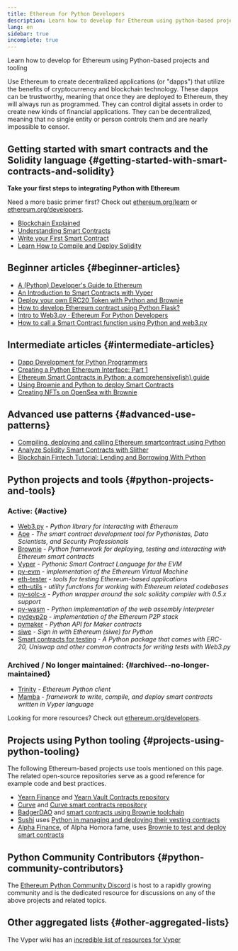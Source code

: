 ```yaml
---
title: Ethereum for Python Developers
description: Learn how to develop for Ethereum using python-based projects and tooling
lang: en
sidebar: true
incomplete: true
---
```


<div class="featured">Learn how to develop for Ethereum using Python-based projects and tooling</div>

Use Ethereum to create decentralized applications (or "dapps") that utilize the benefits of cryptocurrency and blockchain technology. These dapps can be trustworthy, meaning that once they are deployed to Ethereum, they will always run as programmed. They can control digital assets in order to create new kinds of financial applications. They can be decentralized, meaning that no single entity or person controls them and are nearly impossible to censor.

## Getting started with smart contracts and the Solidity language {#getting-started-with-smart-contracts-and-solidity}

**Take your first steps to integrating Python with Ethereum**

Need a more basic primer first? Check out [ethereum.org/learn](/learn/) or [ethereum.org/developers](/developers/).

- [Blockchain Explained](https://kauri.io/article/d55684513211466da7f8cc03987607d5/blockchain-explained)
- [Understanding Smart Contracts](https://kauri.io/article/e4f66c6079e74a4a9b532148d3158188/ethereum-101-part-5-the-smart-contract)
- [Write your First Smart Contract](https://kauri.io/article/124b7db1d0cf4f47b414f8b13c9d66e2/remix-ide-your-first-smart-contract)
- [Learn How to Compile and Deploy Solidity](https://kauri.io/article/973c5f54c4434bb1b0160cff8c695369/understanding-smart-contract-compilation-and-deployment)

## Beginner articles {#beginner-articles}

- [A (Python) Developer's Guide to Ethereum](https://snakecharmers.ethereum.org/a-developers-guide-to-ethereum-pt-1/)
- [An Introduction to Smart Contracts with Vyper](https://kauri.io/#collections/Getting%20Started/an-introduction-to-smart-contracts-with-vyper/)
- [Deploy your own ERC20 Token with Python and Brownie](https://betterprogramming.pub/python-blockchain-token-deployment-tutorial-create-an-erc20-77a5fd2e1a58)
- [How to develop Ethereum contract using Python Flask?](https://medium.com/coinmonks/how-to-develop-ethereum-contract-using-python-flask-9758fe65976e)
- [Intro to Web3.py · Ethereum For Python Developers](https://www.dappuniversity.com/articles/web3-py-intro)
- [How to call a Smart Contract function using Python and web3.py](https://stackoverflow.com/questions/57580702/how-to-call-a-smart-contract-function-using-python-and-web3-py)

## Intermediate articles {#intermediate-articles}

- [Dapp Development for Python Programmers](https://levelup.gitconnected.com/dapps-development-for-python-developers-f52b32b54f28)
- [Creating a Python Ethereum Interface: Part 1](https://hackernoon.com/creating-a-python-ethereum-interface-part-1-4d2e47ea0f4d)
- [Ethereum Smart Contracts in Python: a comprehensive(ish) guide](https://hackernoon.com/ethereum-smart-contracts-in-python-a-comprehensive-ish-guide-771b03990988)
- [Using Brownie and Python to deploy Smart Contracts](https://dev.to/patrickalphac/using-brownie-for-to-deploy-smart-contracts-1kkp)
- [Creating NFTs on OpenSea with Brownie](https://www.freecodecamp.org/news/how-to-make-an-nft-and-render-on-opensea-marketplace/)

## Advanced use patterns {#advanced-use-patterns}

- [Compiling, deploying and calling Ethereum smartcontract using Python](https://yohanes.gultom.id/2018/11/28/compiling-deploying-and-calling-ethereum-smartcontract-using-python/)
- [Analyze Solidity Smart Contracts with Slither](https://kauri.io/#collections/DevOps/analyze-solidity-smart-contracts-with-slither/#analyze-solidity-smart-contracts-with-slither)
- [Blockchain Fintech Tutorial: Lending and Borrowing With Python](https://blog.chain.link/blockchain-fintech-defi-tutorial-lending-borrowing-python/)

## Python projects and tools {#python-projects-and-tools}

### Active: {#active}

- [Web3.py](https://github.com/ethereum/web3.py) - _Python library for interacting with Ethereum_
- [Ape](https://github.com/ApeWorX/ape) - _The smart contract development tool for Pythonistas, Data Scientists, and Security Professionals_
- [Brownie](https://github.com/eth-brownie/brownie) - _Python framework for deploying, testing and interacting with Ethereum smart contracts_
- [Vyper](https://github.com/ethereum/vyper/) - _Pythonic Smart Contract Language for the EVM_
- [py-evm](https://github.com/ethereum/py-evm) - _implementation of the Ethereum Virtual Machine_
- [eth-tester](https://github.com/ethereum/eth-tester) - _tools for testing Ethereum-based applications_
- [eth-utils](https://github.com/ethereum/eth-utils/) - _utility functions for working with Ethereum related codebases_
- [py-solc-x](https://pypi.org/project/py-solc-x/) - _Python wrapper around the solc solidity compiler with 0.5.x support_
- [py-wasm](https://github.com/ethereum/py-wasm) - _Python implementation of the web assembly interpreter_
- [pydevp2p](https://github.com/ethereum/pydevp2p) - _implementation of the Ethereum P2P stack_
- [pymaker](https://github.com/makerdao/pymaker) - _Python API for Maker contracts_
- [siwe](https://github.com/spruceid/siwe-py) - _Sign in with Ethereum (siwe) for Python_
- [Smart contracts for testing](https://github.com/tradingstrategy-ai/smart-contracts-for-testing) - _A Python package that comes with ERC-20, Uniswap and other common contracts for writing tests with Web3.py_

### Archived / No longer maintained: {#archived--no-longer-maintained}

- [Trinity](https://github.com/ethereum/trinity) - _Ethereum Python client_
- [Mamba](https://mamba.black) - _framework to write, compile, and deploy smart contracts written in Vyper language_

Looking for more resources? Check out [ethereum.org/developers](/developers/).

## Projects using Python tooling {#projects-using-python-tooling}

The following Ethereum-based projects use tools mentioned on this page. The related open-source repositories serve as a good reference for example code and best practices.

- [Yearn Finance](https://yearn.finance/) and [Yearn Vault Contracts repository](https://github.com/yearn/yearn-vaults)
- [Curve](https://curve.fi/) and [Curve smart contracts repository](https://github.com/curvefi/curve-contract)
- [BadgerDAO](https://badger.com/) and [smart contracts using Brownie toolchain](https://github.com/Badger-Finance/badger-system)
- [Sushi](https://sushi.com/) uses [Python in managing and deploying their vesting contracts](https://github.com/sushiswap/sushi-vesting-protocols)
- [Alpha Finance](https://alphafinance.io/), of Alpha Homora fame, uses [Brownie to test and deploy smart contracts](https://github.com/AlphaFinanceLab/alpha-staking-contract)

## Python Community Contributors {#python-community-contributors}

The [Ethereum Python Community Discord](https://discord.gg/9zk7snTfWe) is host to a rapidly growing community and is the dedicated
resource for discussions on any of the above projects and related topics.

## Other aggregated lists {#other-aggregated-lists}

The Vyper wiki has an [incredible list of resources for Vyper](https://github.com/ethereum/vyper/wiki/Vyper-tools-and-resources)
